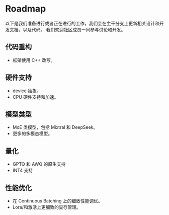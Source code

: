 # Roadmap
以下是我们准备进行或者正在进行的工作，我们会在主干分支上更新相关设计和开发文档，以及代码。
我们欢迎社区成员一同参与讨论和开发。

## 代码重构
* 框架使用 C++ 改写。

## 硬件支持
* device 抽象。
* CPU 硬件支持和加速。

## 模型类型
* MoE 类模型，包括 Mixtral 和 DeepSeek。
* 更多的多模态模型。

## 量化
* GPTQ 和 AWQ 的原生支持
* INT4 支持

## 性能优化
* 在 Continuous Batching 上的细致性能调优。
* Lora/和激活上更细致的显存管理。

